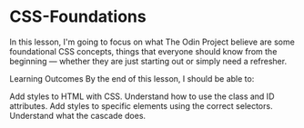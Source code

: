# CSS-Foundations

In this lesson, I'm going to focus on what The Odin Project believe are some foundational CSS concepts, things that everyone should know from the beginning — whether they are just starting out or simply need a refresher.

Learning Outcomes
By the end of this lesson, I should be able to:

Add styles to HTML with CSS.
Understand how to use the class and ID attributes.
Add styles to specific elements using the correct selectors.
Understand what the cascade does.
